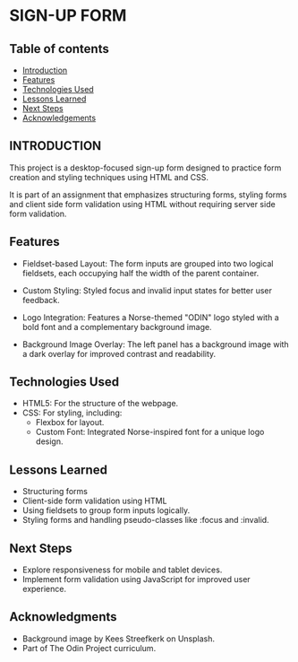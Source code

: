 # SIGN-UP FORM
## Table of contents
- [Introduction](#introduction)
- [Features](#features)
- [Technologies Used](#technologies-used)
- [Lessons Learned](#lessons-learned)
- [Next Steps](#next-steps)
- [Acknowledgements](#acknowledgments)

## INTRODUCTION
This project is a desktop-focused sign-up form designed to practice form creation and styling techniques using HTML and CSS.

It is part of an assignment that emphasizes structuring forms, styling forms and client side form validation using HTML without requiring server side form validation.

## Features
- Fieldset-based Layout: The form inputs are grouped into two logical fieldsets, each occupying half the width of the parent container.

- Custom Styling: Styled focus and invalid input states for better user feedback.

- Logo Integration: Features a Norse-themed "ODIN" logo styled with a bold font and a complementary background image.

- Background Image Overlay: The left panel has a background image with a dark overlay for improved contrast and readability.

## Technologies Used
- HTML5: For the structure of the webpage.
- CSS: For styling, including:
    - Flexbox for layout.
    - Custom Font: Integrated Norse-inspired font for a unique logo design.

## Lessons Learned
- Structuring forms
- Client-side form validation using HTML
- Using fieldsets to group form inputs logically.
- Styling forms and handling pseudo-classes like :focus and :invalid.

## Next Steps
- Explore responsiveness for mobile and tablet devices.
- Implement form validation using JavaScript for improved user experience.

## Acknowledgments
- Background image by Kees Streefkerk on Unsplash.
- Part of The Odin Project curriculum.